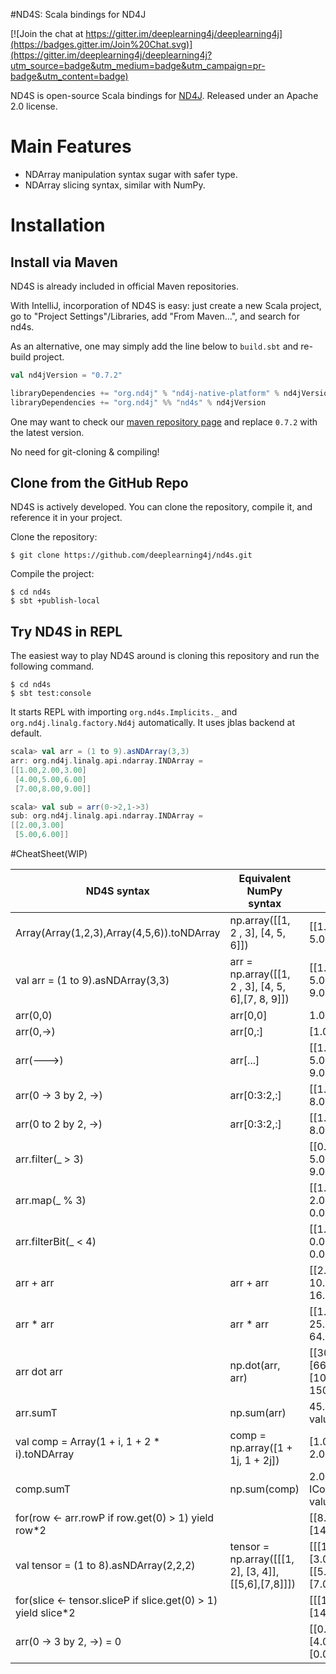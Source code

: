 #ND4S: Scala bindings for ND4J

[![Join the chat at https://gitter.im/deeplearning4j/deeplearning4j](https://badges.gitter.im/Join%20Chat.svg)](https://gitter.im/deeplearning4j/deeplearning4j?utm_source=badge&utm_medium=badge&utm_campaign=pr-badge&utm_content=badge)

ND4S is open-source Scala bindings for [ND4J](https://github.com/deeplearning4j/nd4j). Released under an Apache 2.0 license. 

# Main Features
* NDArray manipulation syntax sugar with safer type.
* NDArray slicing syntax, similar with NumPy.

# Installation

## Install via Maven
ND4S is already included in official Maven repositories.

With IntelliJ, incorporation of ND4S is easy: just create a new Scala project, go to "Project Settings"/Libraries, add "From Maven...", and search for nd4s.

As an alternative, one may simply add the line below to `build.sbt` and re-build project.

```scala
val nd4jVersion = "0.7.2"

libraryDependencies += "org.nd4j" % "nd4j-native-platform" % nd4jVersion
libraryDependencies += "org.nd4j" %% "nd4s" % nd4jVersion
```

One may want to check our [maven repository page](https://mvnrepository.com/artifact/org.nd4j/nd4s_2.11) and replace `0.7.2` with the latest version.

No need for git-cloning & compiling!

## Clone from the GitHub Repo
ND4S is actively developed. You can clone the repository, compile it, and reference it in your project.

Clone the repository:

```
$ git clone https://github.com/deeplearning4j/nd4s.git
```

Compile the project:

```
$ cd nd4s
$ sbt +publish-local
```

## Try ND4S in REPL
The easiest way to play ND4S around is cloning this repository and run the following command.

```
$ cd nd4s
$ sbt test:console
```

It starts REPL with importing `org.nd4s.Implicits._` and `org.nd4j.linalg.factory.Nd4j` automatically. It uses jblas backend at default.

```scala
scala> val arr = (1 to 9).asNDArray(3,3) 
arr: org.nd4j.linalg.api.ndarray.INDArray =
[[1.00,2.00,3.00]
 [4.00,5.00,6.00]
 [7.00,8.00,9.00]]

scala> val sub = arr(0->2,1->3)
sub: org.nd4j.linalg.api.ndarray.INDArray =
[[2.00,3.00]
 [5.00,6.00]]
```

#CheatSheet(WIP)

| ND4S syntax                                | Equivalent NumPy syntax                     | Result                                                         |
|--------------------------------------------|---------------------------------------------|----------------------------------------------------------------|
| Array(Array(1,2,3),Array(4,5,6)).toNDArray | np.array([[1, 2 , 3], [4, 5, 6]])           | [[1.0, 2.0, 3.0]  [4.0, 5.0, 6.0]]                             |
| val arr = (1 to 9).asNDArray(3,3)          | arr = np.array([[1, 2 , 3], [4, 5, 6],[7, 8, 9]]) | [[1.0, 2.0, 3.0]  [4.0, 5.0, 6.0] ,[7.0, 8.0, 9.0]]            |
| arr(0,0)                                   | arr[0,0]                                    | 1.0                                                            |
| arr(0,->)                                  | arr[0,:]                                    | [1.0, 2.0, 3.0]                                                |
| arr(--->)                                  | arr[...]                                    | [[1.0, 2.0, 3.0]   [4.0, 5.0, 6.0] ,[7.0, 8.0, 9.0]]           |
| arr(0 -> 3 by 2, ->)                       | arr[0:3:2,:]                                | [[1.0, 2.0, 3.0]  [7.0, 8.0, 9.0]]                             |
| arr(0 to 2 by 2, ->)                       | arr[0:3:2,:]                                | [[1.0, 2.0, 3.0] [7.0, 8.0, 9.0]]                              |
| arr.filter(_ > 3)                          |                                             | [[0.0, 0.0, 0.0]  [4.0, 5.0, 6.0] ,[7.0, 8.0, 9.0]]            |
| arr.map(_ % 3)                             |                                             | [[1.0, 2.0, 0.0] [1.0, 2.0, 0.0] ,[1.0, 2.0, 0.0]]             |
| arr.filterBit(_ < 4)                       |                                             | [[1.0, 1.0, 1.0] [0.0, 0.0, 0.0] ,[0.0, 0.0, 0.0]]             |
| arr + arr                                  | arr + arr                                   | [[2.0, 4.0, 6.0] [8.0, 10.0, 12.0] ,[14.0, 16.0, 18.0]]        |
| arr * arr                                  | arr * arr                                   | [[1.0, 4.0, 9.0] [16.0, 25.0, 36.0] ,[49.0, 64.0, 81.0]]       |
| arr dot arr                                | np.dot(arr, arr)                            | [[30.0, 36.0, 42.0] [66.0, 81.0, 96.0] ,[102.0, 126.0, 150.0]] |
| arr.sumT                                   | np.sum(arr)                                 | 45.0  //returns Double value                                   |
| val comp = Array(1 + i, 1 + 2 * i).toNDArray | comp = np.array([1 + 1j, 1 + 2j])           | [1.0 + 1.0i ,1.0 + 2.0i]                                       |
| comp.sumT                                  | np.sum(comp)                                | 2.0 + 3.0i //returns IComplexNumber value                      |
| for(row <- arr.rowP if row.get(0) > 1) yield row*2 |   | [[8.00,10.00,12.00] [14.00,16.00,18.00]] |
| val tensor = (1 to 8).asNDArray(2,2,2) | tensor = np.array([[[1, 2], [3, 4]],[[5,6],[7,8]]]) | [[[1.00,2.00] [3.00,4.00]] [[5.00,6.00] [7.00,8.00]]] |
| for(slice <- tensor.sliceP if slice.get(0) > 1) yield slice*2 |                           |[[[10.00,12.00][14.00,16.00]]] |
|arr(0 -> 3 by 2, ->) = 0                  |                                                | [[0.00,0.00,0.00] [4.00,5.00,6.00] [0.00,0.00,0.00]] |
